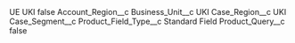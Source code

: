 <?xml version="1.0" encoding="UTF-8"?>
<CustomMetadata xmlns="http://soap.sforce.com/2006/04/metadata" xmlns:xsi="http://www.w3.org/2001/XMLSchema-instance" xmlns:xsd="http://www.w3.org/2001/XMLSchema">
    <label>UE UKI</label>
    <protected>false</protected>
    <values>
        <field>Account_Region__c</field>
        <value xsi:nil="true"/>
    </values>
    <values>
        <field>Business_Unit__c</field>
        <value xsi:type="xsd:string">UKI</value>
    </values>
    <values>
        <field>Case_Region__c</field>
        <value xsi:type="xsd:string">UKI</value>
    </values>
    <values>
        <field>Case_Segment__c</field>
        <value xsi:nil="true"/>
    </values>
    <values>
        <field>Product_Field_Type__c</field>
        <value xsi:type="xsd:string">Standard Field</value>
    </values>
    <values>
        <field>Product_Query__c</field>
        <value xsi:type="xsd:boolean">false</value>
    </values>
</CustomMetadata>
